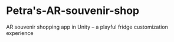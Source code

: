 # Petra's-AR-souvenir-shop
AR souvenir shopping app in Unity – a playful fridge customization experience
